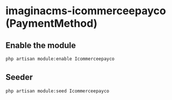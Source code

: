 # imaginacms-icommerceepayco (PaymentMethod)

## Enable the module
```bash
php artisan module:enable Icommerceepayco
```

## Seeder

```bash
php artisan module:seed Icommerceepayco
```